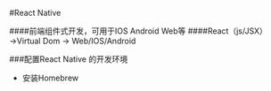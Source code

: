 #React Native

####前端组件式开发，可用于IOS Android Web等
####React（js/JSX）→Virtual Dom → Web/IOS/Android
  
###配置React Native 的开发环境 
- 安装Homebrew